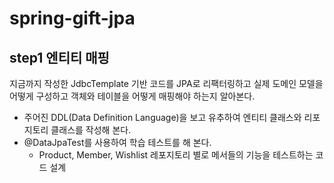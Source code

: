 # spring-gift-jpa
## step1 엔티티 매핑
지금까지 작성한 JdbcTemplate 기반 코드를 JPA로 리팩터링하고 실제 도메인 모델을 어떻게 구성하고 객체와 테이블을 어떻게 매핑해야 하는지 알아본다.

* 주어진 DDL(Data Definition Language)을 보고 유추하여 엔티티 클래스와 리포지토리 클래스를 작성해 본다.
* @DataJpaTest를 사용하여 학습 테스트를 해 본다.
  * Product, Member, Wishlist 레포지토리 별로 메서들의 기능을 테스트하는 코드 설계